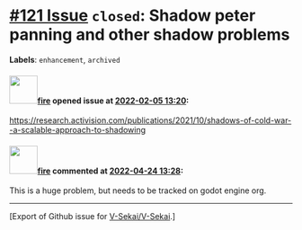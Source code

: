 # [\#121 Issue](https://github.com/V-Sekai/V-Sekai/issues/121) `closed`: Shadow peter panning and other shadow problems
**Labels**: `enhancement`, `archived`


#### <img src="https://avatars.githubusercontent.com/u/32321?u=c2e06a3d2b49a467aa907e54aa259516440267cc&v=4" width="50">[fire](https://github.com/fire) opened issue at [2022-02-05 13:20](https://github.com/V-Sekai/V-Sekai/issues/121):

https://research.activision.com/publications/2021/10/shadows-of-cold-war--a-scalable-approach-to-shadowing

#### <img src="https://avatars.githubusercontent.com/u/32321?u=c2e06a3d2b49a467aa907e54aa259516440267cc&v=4" width="50">[fire](https://github.com/fire) commented at [2022-04-24 13:28](https://github.com/V-Sekai/V-Sekai/issues/121#issuecomment-1107842182):

This is a huge problem, but needs to be tracked on godot engine org.


-------------------------------------------------------------------------------



[Export of Github issue for [V-Sekai/V-Sekai](https://github.com/V-Sekai/V-Sekai).]
